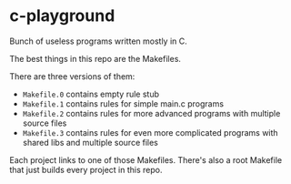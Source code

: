 # c-playground
Bunch of useless programs written mostly in C.

The best things in this repo are the Makefiles.

There are three versions of them:
  - `Makefile.0` contains empty rule stub
  - `Makefile.1` contains rules for simple main.c programs
  - `Makefile.2` contains rules for more advanced programs with multiple source files
  - `Makefile.3` contains rules for even more complicated programs with shared libs and multiple source files

Each project links to one of those Makefiles. There's also a root Makefile that just builds every project in this repo.
